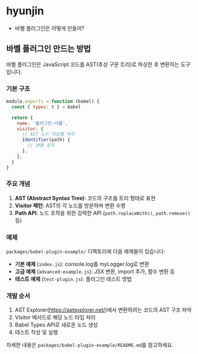 # hyunjin

- 바벨 플러그인은 어떻게 만들어?

## 바벨 플러그인 만드는 방법

바벨 플러그인은 JavaScript 코드를 AST(추상 구문 트리)로 파싱한 후 변환하는 도구입니다.

### 기본 구조

```javascript
module.exports = function (babel) {
  const { types: t } = babel

  return {
    name: '플러그인-이름',
    visitor: {
      // AST 노드 타입별 처리
      Identifier(path) {
        // 변환 로직
      },
    },
  }
}
```

### 주요 개념

1. **AST (Abstract Syntax Tree)**: 코드의 구조를 트리 형태로 표현
2. **Visitor 패턴**: AST의 각 노드를 방문하며 변환 수행
3. **Path API**: 노드 조작을 위한 강력한 API (`path.replaceWith()`, `path.remove()` 등)

### 예제

`packages/babel-plugin-example/` 디렉토리에 다음 예제들이 있습니다:

- **기본 예제** (`index.js`): console.log를 myLogger.log로 변환
- **고급 예제** (`advanced-example.js`): JSX 변환, import 추가, 함수 변환 등
- **테스트 예제** (`test-plugin.js`): 플러그인 테스트 방법

### 개발 순서

1. AST Explorer(https://astexplorer.net/)에서 변환하려는 코드의 AST 구조 파악
2. Visitor 메서드로 해당 노드 타입 처리
3. Babel Types API로 새로운 노드 생성
4. 테스트 작성 및 실행

자세한 내용은 `packages/babel-plugin-example/README.md`를 참고하세요.
